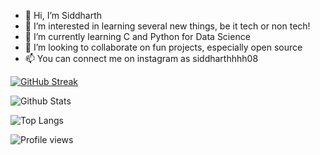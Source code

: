 - 👋 Hi, I’m Siddharth
- 👀 I’m interested in learning several new things, be it tech or non tech!
- 🌱 I’m currently learning C and Python for Data Science
- 💞️ I’m looking to collaborate on fun projects, especially open source
- 📫 You can connect me on instagram as siddharthhhh08


[![GitHub Streak](https://github-readme-streak-stats.herokuapp.com?user=why-sid&theme=nightowl&date_format=M%20j%5B%2C%20Y%5D)](https://git.io/streak-stats)

![Github Stats](https://github-readme-stats-sigma-five.vercel.app/api?username=why-sid&count_private=true&show_icons=true&include_all_commits=true&env_var)


![Top Langs](https://github-readme-stats-sigma-five.vercel.app/api/top-langs/?username=why-sid&hide=TeX&layout=compact)


![Profile views](https://komarev.com/ghpvc/?username=why-sid&color=purple&style=plastic)


<!---
why-sid/why-sid is a ✨ special ✨ repository because its `README.md` (this file) appears on your GitHub profile.
You can click the Preview link to take a look at your changes.
--->
